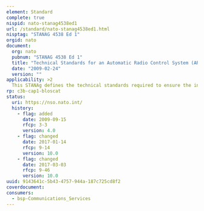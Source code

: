 ```yaml
---
element: Standard
complete: true
nispid: nato-stanag4538ed1
url: /standard/nato-stanag4538ed1.html
nisptag: "STANAG 4538 Ed 1"
orgid: nato
document:
  org: nato
  pubnum: "STANAG 4538 Ed 1"
  title: "Technical Standards for an Automatic Radio Control System (ARCS) for HF Communication Links"
  date: "2009-02-24"
  version: ""
applicability: >2
  This STANAg defines the technical standards required to ensure the interoperability of land, air and maritime HF radio equipment operating in an automated mode by means of an automatic radio control system.
rp: c3b-cap1-bloscat
status:
  uri: https://nso.nato.int/
  history: 
    - flag: added
      date: 2009-09-15
      rfcp: 3-3
      version: 4.0
    - flag: changed
      date: 2017-01-14
      rfcp: 9-14
      version: 10.0
    - flag: changed
      date: 2017-03-03
      rfcp: 9-46
      version: 10.0
uuid: 9143641c-5b43-4757-944a-187c725cd8f2
coverdocument:
consumers:
  - bsp-Communications_Services
---
```

